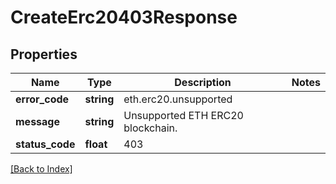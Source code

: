 # CreateErc20403Response

## Properties

Name | Type | Description | Notes
------------ | ------------- | ------------- | -------------
**error_code** | **string** | eth.erc20.unsupported |
**message** | **string** | Unsupported ETH ERC20 blockchain. |
**status_code** | **float** | 403 |

[[Back to Index]](../index.md)
